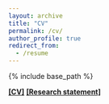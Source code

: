 ```yaml
---
layout: archive
title: "CV"
permalink: /cv/
author_profile: true
redirect_from:
  - /resume
---
```


{% include base_path %}

[**[CV]**](/files/Ruiqi_Wang_Curriculum_Vitae_Feb.pdf)  [**[Research statement]**](/files/Research_statement.pdf)    

